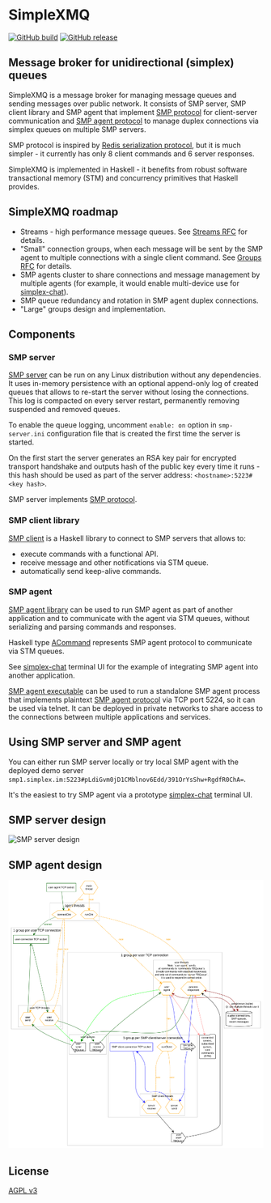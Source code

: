 # SimpleXMQ

[![GitHub build](https://github.com/simplex-chat/simplexmq/workflows/build/badge.svg)](https://github.com/simplex-chat/simplexmq/actions?query=workflow%3Abuild)
[![GitHub release](https://img.shields.io/github/v/release/simplex-chat/simplexmq)](https://github.com/simplex-chat/simplexmq/releases)

## Message broker for unidirectional (simplex) queues

SimpleXMQ is a message broker for managing message queues and sending messages over public network. It consists of SMP server, SMP client library and SMP agent that implement [SMP protocol](./protocol/simplex-messaging.md) for client-server communication and [SMP agent protocol](./protocol/agent-protocol.md) to manage duplex connections via simplex queues on multiple SMP servers.

SMP protocol is inspired by [Redis serialization protocol](https://redis.io/topics/protocol), but it is much simpler - it currently has only 8 client commands and 6 server responses.

SimpleXMQ is implemented in Haskell - it benefits from robust software transactional memory (STM) and concurrency primitives that Haskell provides.

## SimpleXMQ roadmap

- Streams - high performance message queues. See [Streams RFC](./rfcs/2021-02-28-streams.md) for details.
- "Small" connection groups, when each message will be sent by the SMP agent to multiple connections with a single client command. See [Groups RFC](./rfcs/2021-03-18-groups.md) for details.
- SMP agents cluster to share connections and message management by multiple agents (for example, it would enable multi-device use for [simplex-chat](https://github.com/simplex-chat/simplex-chat)).
- SMP queue redundancy and rotation in SMP agent duplex connections.
- "Large" groups design and implementation. 

## Components

### SMP server

[SMP server](./apps/smp-server/Main.hs) can be run on any Linux distribution without any dependencies. It uses in-memory persistence with an optional append-only log of created queues that allows to re-start the server without losing the connections. This log is compacted on every server restart, permanently removing suspended and removed queues.

To enable the queue logging, uncomment `enable: on` option in `smp-server.ini` configuration file that is created the first time the server is started.

On the first start the server generates an RSA key pair for encrypted transport handshake and outputs hash of the public key every time it runs - this hash should be used as part of the server address: `<hostname>:5223#<key hash>`.

SMP server implements [SMP protocol](./protocol/simplex-messaging.md).

### SMP client library

[SMP client](./src/Simplex/Messaging/Client.hs) is a Haskell library to connect to SMP servers that allows to:
- execute commands with a functional API.
- receive message and other notifications via STM queue.
- automatically send keep-alive commands.

### SMP agent

[SMP agent library](./src/Simplex/Messaging/Agent.hs) can be used to run SMP agent as part of another application and to communicate with the agent via STM queues, without serializing and parsing commands and responses.

Haskell type [ACommand](./src/Simplex/Messaging/Agent/Transmission.hs) represents SMP agent protocol to communicate via STM queues.

See [simplex-chat](https://github.com/simplex-chat/simplex-chat) terminal UI for the example of integrating SMP agent into another application.

[SMP agent executable](./apps/smp-agent/Main.hs) can be used to run a standalone SMP agent process that implements plaintext [SMP agent protocol](./protocol/agent-protocol.md) via TCP port 5224, so it can be used via telnet. It can be deployed in private networks to share access to the connections between multiple applications and services.

## Using SMP server and SMP agent

You can either run SMP server locally or try local SMP agent with the deployed demo server `smp1.simplex.im:5223#pLdiGvm0jD1CMblnov6Edd/391OrYsShw+RgdfR0ChA=`.

It's the easiest to try SMP agent via a prototype [simplex-chat](https://github.com/simplex-chat/simplex-chat) terminal UI.

## SMP server design

![SMP server design](./design/server.svg)

## SMP agent design

![SMP agent design](./design/agent2.svg)

## License

[AGPL v3](./LICENSE)
